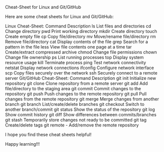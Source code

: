 Cheat-Sheet for Linux and Git/GitHub


Here are some cheat sheets for Linux and Git/GitHub:

Linux Cheat-Sheet:
Command	Description
ls	List files and directories
cd	Change directory
pwd	Print working directory
mkdir	Create directory
touch	Create empty file
cp	Copy file/directory
mv	Move/rename file/directory
rm	Remove file/directory
cat	Display contents of the file
grep	Search for a pattern in the file
less	View file contents one page at a time
tar	Create/extract compressed archive
chmod	Change file permissions
chown	Change file ownership
ps	List running processes
top	Display system resource usage
kill	Terminate process
ping	Test network connectivity
netstat	Display network connections
ifconfig	Configure network interface
scp	Copy files securely over the network
ssh	Securely connect to a remote server
Git/GitHub Cheat-Sheet:
Command	Description
git init	Initialize new repository
git clone	Clone repository from a remote server
git add	Add file/directory to the staging area
git commit	Commit changes to the repository
git push	Push changes to the remote repository
git pull	Pull changes from the remote repository
git merge	Merge changes from another branch
git branch	List/create/delete branches
git checkout	Switch to another branch/commit
git status	Show the status of the repository
git log	Show commit history
git diff	Show differences between commits/branches
git stash	Temporarily store changes not ready to be committed
git tag	Create/delete tags
git remote -	Add/remove the remote repository

I hope you find these cheat sheets helpful!

Happy learning!!!
